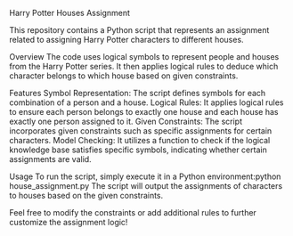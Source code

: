 Harry Potter Houses Assignment

This repository contains a Python script that represents an assignment related to assigning Harry Potter characters to different houses.

Overview
The code uses logical symbols to represent people and houses from the Harry Potter series. It then applies logical rules to deduce which character belongs to which house based on given constraints.

Features
Symbol Representation: The script defines symbols for each combination of a person and a house.
Logical Rules: It applies logical rules to ensure each person belongs to exactly one house and each house has exactly one person assigned to it.
Given Constraints: The script incorporates given constraints such as specific assignments for certain characters.
Model Checking: It utilizes a function to check if the logical knowledge base satisfies specific symbols, indicating whether certain assignments are valid.

Usage
To run the script, simply execute it in a Python environment:python house_assignment.py
The script will output the assignments of characters to houses based on the given constraints.

Feel free to modify the constraints or add additional rules to further customize the assignment logic!
